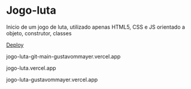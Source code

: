 # Jogo-luta
Inicio de um jogo de luta, utilizado apenas HTML5, CSS e JS orientado a objeto, construtor, classes

[Deploy](jogo-luta-gustavommayer.vercel.app)


jogo-luta-git-main-gustavommayer.vercel.app


jogo-luta.vercel.app

jogo-luta-gustavommayer.vercel.app
